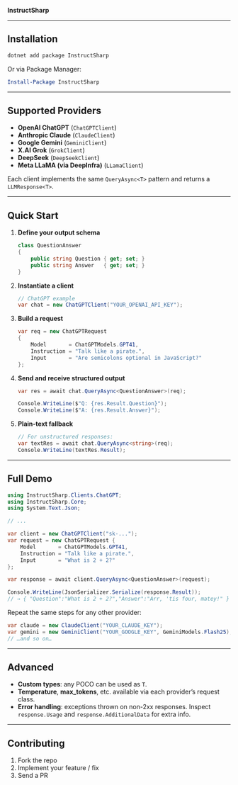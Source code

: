 **InstructSharp**

---

## Installation

```bash
dotnet add package InstructSharp
```

Or via Package Manager:

```powershell
Install-Package InstructSharp
```

---

## Supported Providers

* **OpenAI ChatGPT** (`ChatGPTClient`)
* **Anthropic Claude** (`ClaudeClient`)
* **Google Gemini** (`GeminiClient`)
* **X.AI Grok** (`GrokClient`)
* **DeepSeek** (`DeepSeekClient`)
* **Meta LLaMA (via DeepInfra)** (`LLamaClient`)

Each client implements the same `QueryAsync<T>` pattern and returns a `LLMResponse<T>`.

---

## Quick Start

1. **Define your output schema**

   ```csharp
   class QuestionAnswer
   {
       public string Question { get; set; }
       public string Answer   { get; set; }
   }
   ```

2. **Instantiate a client**

   ```csharp
   // ChatGPT example
   var chat = new ChatGPTClient("YOUR_OPENAI_API_KEY");
   ```

3. **Build a request**

   ```csharp
   var req = new ChatGPTRequest
   {
       Model       = ChatGPTModels.GPT41,
       Instruction = "Talk like a pirate.",
       Input       = "Are semicolons optional in JavaScript?"
   };
   ```

4. **Send and receive structured output**

   ```csharp
   var res = await chat.QueryAsync<QuestionAnswer>(req);

   Console.WriteLine($"Q: {res.Result.Question}");
   Console.WriteLine($"A: {res.Result.Answer}");
   ```

5. **Plain‐text fallback**

   ```csharp
   // For unstructured responses:
   var textRes = await chat.QueryAsync<string>(req);
   Console.WriteLine(textRes.Result);
   ```

---

## Full Demo

```csharp
using InstructSharp.Clients.ChatGPT;
using InstructSharp.Core;
using System.Text.Json;

// ...

var client = new ChatGPTClient("sk-...");
var request = new ChatGPTRequest {
    Model       = ChatGPTModels.GPT41,
    Instruction = "Talk like a pirate.",
    Input       = "What is 2 + 2?"
};

var response = await client.QueryAsync<QuestionAnswer>(request);

Console.WriteLine(JsonSerializer.Serialize(response.Result));
// → { "Question":"What is 2 + 2?","Answer":"Arr, 'tis four, matey!" }
```

Repeat the same steps for any other provider:

```csharp
var claude = new ClaudeClient("YOUR_CLAUDE_KEY");
var gemini = new GeminiClient("YOUR_GOOGLE_KEY", GeminiModels.Flash25);
// …and so on…
```

---

## Advanced

* **Custom types**: any POCO can be used as `T`.
* **Temperature**, **max\_tokens**, etc. available via each provider’s request class.
* **Error handling**: exceptions thrown on non-2xx responses. Inspect `response.Usage` and `response.AdditionalData` for extra info.

---

## Contributing

1. Fork the repo
2. Implement your feature / fix
3. Send a PR
